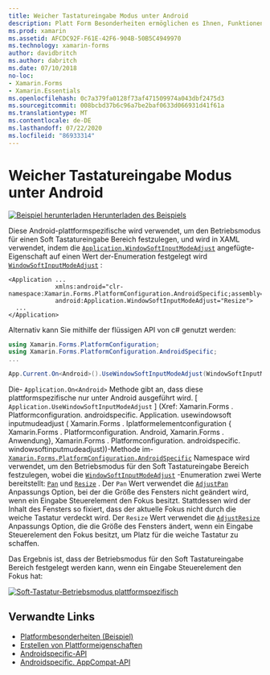 ```yaml
---
title: Weicher Tastatureingabe Modus unter Android
description: Platt Form Besonderheiten ermöglichen es Ihnen, Funktionen zu nutzen, die nur auf einer bestimmten Plattform verfügbar sind, ohne dass benutzerdefinierte Renderer oder Effekte implementiert werden. In diesem Artikel wird erläutert, wie Sie die plattformspezifische Android-Anwendung verwenden, die den Betriebsmodus für einen Soft Tastatureingabe Bereich festlegt.
ms.prod: xamarin
ms.assetid: AFCDC92F-F61E-42F6-904B-50B5C4949970
ms.technology: xamarin-forms
author: davidbritch
ms.author: dabritch
ms.date: 07/10/2018
no-loc:
- Xamarin.Forms
- Xamarin.Essentials
ms.openlocfilehash: 0c7a379fa0128f73af471509974a043dbf2475d3
ms.sourcegitcommit: 008bcbd37b6c96a7be2baf0633d066931d41f61a
ms.translationtype: MT
ms.contentlocale: de-DE
ms.lasthandoff: 07/22/2020
ms.locfileid: "86933314"
---
```

# <a name="soft-keyboard-input-mode-on-android"></a>Weicher Tastatureingabe Modus unter Android

[![Beispiel herunterladen](~/media/shared/download.png) Herunterladen des Beispiels](https://docs.microsoft.com/samples/xamarin/xamarin-forms-samples/userinterface-platformspecifics)

Diese Android-plattformspezifische wird verwendet, um den Betriebsmodus für einen Soft Tastatureingabe Bereich festzulegen, und wird in XAML verwendet, indem die [`Application.WindowSoftInputModeAdjust`](xref:Xamarin.Forms.PlatformConfiguration.AndroidSpecific.Application.WindowSoftInputModeAdjustProperty) angefügte-Eigenschaft auf einen Wert der-Enumeration festgelegt wird [`WindowSoftInputModeAdjust`](xref:Xamarin.Forms.PlatformConfiguration.AndroidSpecific.WindowSoftInputModeAdjust) :

```xaml
<Application ...
             xmlns:android="clr-namespace:Xamarin.Forms.PlatformConfiguration.AndroidSpecific;assembly=Xamarin.Forms.Core"
             android:Application.WindowSoftInputModeAdjust="Resize">
  ...
</Application>
```

Alternativ kann Sie mithilfe der flüssigen API von c# genutzt werden:

```csharp
using Xamarin.Forms.PlatformConfiguration;
using Xamarin.Forms.PlatformConfiguration.AndroidSpecific;
...

App.Current.On<Android>().UseWindowSoftInputModeAdjust(WindowSoftInputModeAdjust.Resize);
```

Die- `Application.On<Android>` Methode gibt an, dass diese plattformspezifische nur unter Android ausgeführt wird. [ `Application.UseWindowSoftInputModeAdjust` ] (Xref: Xamarin.Forms . Platformconfiguration. androidspecific. Application. usewindowsoft inputmudeadjust ( Xamarin.Forms . Iplatformelementconfiguration { Xamarin.Forms . Platformconfiguration. Android, Xamarin.Forms . Anwendung}, Xamarin.Forms . Platformconfiguration. androidspecific. windowsoftinputmudeadjust))-Methode im- [`Xamarin.Forms.PlatformConfiguration.AndroidSpecific`](xref:Xamarin.Forms.PlatformConfiguration.AndroidSpecific) Namespace wird verwendet, um den Betriebsmodus für den Soft Tastatureingabe Bereich festzulegen, wobei die [`WindowSoftInputModeAdjust`](xref:Xamarin.Forms.PlatformConfiguration.AndroidSpecific.WindowSoftInputModeAdjust) -Enumeration zwei Werte bereitstellt: [`Pan`](xref:Xamarin.Forms.PlatformConfiguration.AndroidSpecific.WindowSoftInputModeAdjust.Pan) und [`Resize`](xref:Xamarin.Forms.PlatformConfiguration.AndroidSpecific.WindowSoftInputModeAdjust.Resize) . Der `Pan` Wert verwendet die [`AdjustPan`](xref:Android.Views.SoftInput.AdjustPan) Anpassungs Option, bei der die Größe des Fensters nicht geändert wird, wenn ein Eingabe Steuerelement den Fokus besitzt. Stattdessen wird der Inhalt des Fensters so fixiert, dass der aktuelle Fokus nicht durch die weiche Tastatur verdeckt wird. Der `Resize` Wert verwendet die [`AdjustResize`](xref:Android.Views.SoftInput.AdjustResize) Anpassungs Option, die die Größe des Fensters ändert, wenn ein Eingabe Steuerelement den Fokus besitzt, um Platz für die weiche Tastatur zu schaffen.

Das Ergebnis ist, dass der Betriebsmodus für den Soft Tastatureingabe Bereich festgelegt werden kann, wenn ein Eingabe Steuerelement den Fokus hat:

[![Soft-Tastatur-Betriebsmodus plattformspezifisch](soft-keyboard-input-mode-images/pan-resize.png)](soft-keyboard-input-mode-images/pan-resize-large.png#lightbox "Soft-Tastatur-Betriebsmodus plattformspezifisch")

## <a name="related-links"></a>Verwandte Links

- [Platformbesonderheiten (Beispiel)](https://docs.microsoft.com/samples/xamarin/xamarin-forms-samples/userinterface-platformspecifics)
- [Erstellen von Plattformeigenschaften](~/xamarin-forms/platform/platform-specifics/index.md#creating-platform-specifics)
- [Androidspecific-API](xref:Xamarin.Forms.PlatformConfiguration.AndroidSpecific)
- [Androidspecific. AppCompat-API](xref:Xamarin.Forms.PlatformConfiguration.AndroidSpecific.AppCompat)
